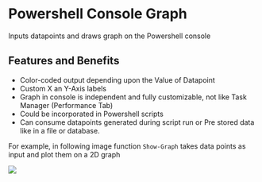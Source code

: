 # Powershell Console Graph
Inputs datapoints and draws graph on the Powershell console

## Features and Benefits
* Color-coded output depending upon the Value of Datapoint
* Custom X an Y-Axis labels
* Graph in console is independent and fully customizable, not like Task Manager (Performance Tab)
* Could be incorporated in Powershell scripts
* Can consume datapoints generated during script run or Pre stored data like in a file or database.

For example, in following image function `Show-Graph` takes data points as input and plot them on a 2D graph

![](https://github.com/PrateekKumarSingh/PSConsoleGraph/blob/master/Images/Capture.PNG)
